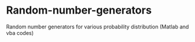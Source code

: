 # Random-number-generators
Random number generators for various probability distribution (Matlab and vba codes)

